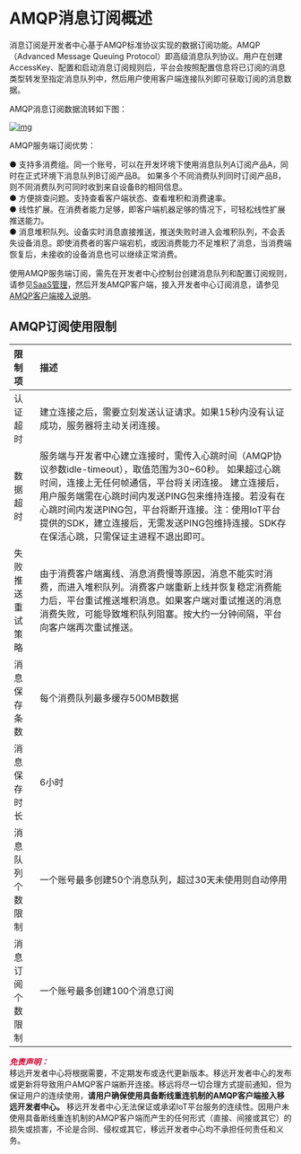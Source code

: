 # AMQP消息订阅概述

消息订阅是开发者中心基于AMQP标准协议实现的数据订阅功能。AMQP（Advanced Message Queuing Protocol）即高级消息队列协议。用户在创建AccessKey、配置和启动消息订阅规则后，平台会按照配置信息将已订阅的消息类型转发至指定消息队列中，然后用户使用客户端连接队列即可获取订阅的消息数据。

AMQP消息订阅数据流转如下图：

<a data-fancybox title="img" href="/zh/saasDevelop/image2022-3-17_17-17-12.png">![img](/zh/saasDevelop/image2022-3-17_17-17-12.png)</a>

AMQP服务端订阅优势：

● 支持多消费组。同一个账号，可以在开发环境下使用消息队列A订阅产品A，同时在正式环境下消息队列B订阅产品B。 如果多个不同消费队列同时订阅产品B，则不同消费队列可同时收到来自设备B的相同信息。<br />
● 方便排查问题。支持查看客户端状态、查看堆积和消费速率。<br />
● 线性扩展。在消费者能力足够，即客户端机器足够的情况下，可轻松线性扩展推送能力。<br />
● 消息堆积队列。设备实时消息直接推送，推送失败时进入会堆积队列，不会丢失设备消息。即使消费者的客户端宕机，或因消费能力不足堆积了消息，当消费端恢复后，未接收的设备消息也可以继续正常消费。

使用AMQP服务端订阅，需先在开发者中心控制台创建消息队列和配置订阅规则，请参见[SaaS管理](/saasDevelop/SaaSManagement/SaaSManage)，然后开发AMQP客户端，接入开发者中心订阅消息，请参见[AMQP客户端接入说明](/saasDevelop/AMQPSubscription/subscription/AMQPtoC)。


## **AMQP订阅使用限制**

| 限制项           | 描述                                                                                                                                                                                                                                                                                                                                                                   |
| :--------------- | :--------------------------------------------------------------------------------------------------------------------------------------------------------------------------------------------------------------------------------------------------------------------------------------------------------------------------------------------------------------------- |
| 认证超时         | 建立连接之后，需要立刻发送认证请求。如果15秒内没有认证成功，服务器将主动关闭连接。                                                                                                                                                                                                                                                                                     |
| 数据超时         | 服务端与开发者中心建立连接时，需传入心跳时间（AMQP协议参数idle-timeout），取值范围为30~60秒。 如果超过心跳时间，连接上无任何帧通信，平台将关闭连接。 建立连接后，用户服务端需在心跳时间内发送PING包来维持连接。若没有在心跳时间内发送PING包，平台将断开连接。注：使用IoT平台提供的SDK，建立连接后，无需发送PING包维持连接。SDK存在保活心跳，只需保证主进程不退出即可。 |
| 失败推送重试策略 | 由于消费客户端离线、消息消费慢等原因，消息不能实时消费，而进入堆积队列。消费客户端重新上线并恢复稳定消费能力后，平台重试推送堆积消息。如果客户端对重试推送的消息消费失败，可能导致堆积队列阻塞。按大约一分钟间隔，平台向客户端再次重试推送。                                                                                                                           |
| 消息保存条数     | 每个消费队列最多缓存500MB数据                                                                                                                                                                                                                                                                                                                                          |
| 消息保存时长     | 6小时                                                                                                                                                                                                                                                                                                                                                                  |
| 消息队列个数限制 | 一个账号最多创建50个消息队列，超过30天未使用则自动停用                                                                                                                                                                                                                                                                                                                 |
| 消息订阅个数限制 | 一个账号最多创建100个消息订阅                                                                                                                                                                                                                                                                                                                                          |


**<i style="color: #d20030">免责声明：</i>**<br />
移远开发者中心将根据需要，不定期发布或迭代更新版本。移远开发者中心的发布或更新将导致用户AMQP客户端断开连接。移远将尽一切合理方式提前通知，但为保证用户的连续使用，**请用户确保使用具备断线重连机制的AMQP客户端接入移远开发者中心。** 移远开发者中心无法保证或承诺IoT平台服务的连续性。因用户未使用具备断线重连机制的AMQP客户端而产生的任何形式（直接、间接或其它）的损失或损害，不论是合同、侵权或其它，移远开发者中心均不承担任何责任和义务。
